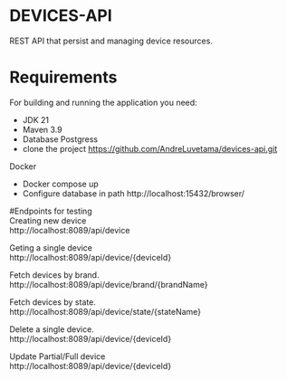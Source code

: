 
# DEVICES-API

 REST API that persist and managing device resources.

# **Requirements** <br>

For building and running the application you need:      
- JDK 21 <br>
- Maven 3.9 <br>
- Database Postgress
- clone the project https://github.com/AndreLuvetama/devices-api.git

Docker  
- Docker compose up
- Configure database in path http://localhost:15432/browser/

#Endpoints for testing  
Creating new device  
http://localhost:8089/api/device

Geting a single device  
http://localhost:8089/api/device/{deviceId}

Fetch devices by brand.    
http://localhost:8089/api/device/brand/{brandName}     

Fetch devices by state.           
http://localhost:8089/api/device/state/{stateName}     

Delete a single device.              
http://localhost:8089/api/device/{deviceId} 

Update Partial/Full device    
http://localhost:8089/api/device/{deviceId}





